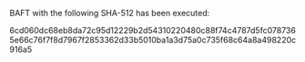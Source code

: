 BAFT with the following SHA-512 has been executed:

6cd060dc68eb8da72c95d12229b2d54310220480c88f74c4787d5fc0787365e66c76f7f8d7967f2853362d33b5010ba1a3d75a0c735f68c64a8a498220c916a5
